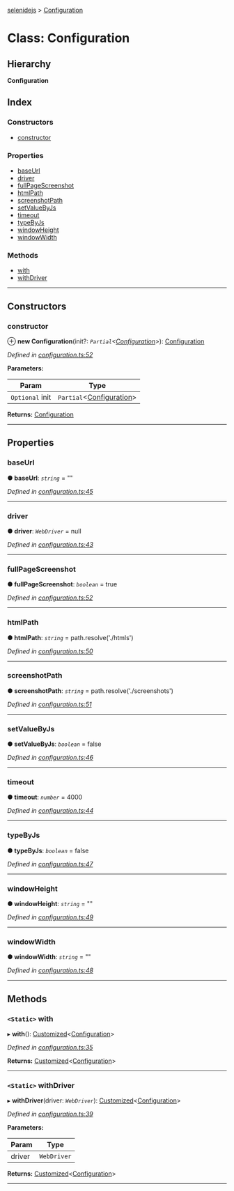 [selenidejs](../README.md) > [Configuration](../classes/configuration.md)

# Class: Configuration

## Hierarchy

**Configuration**

## Index

### Constructors

* [constructor](configuration.md#constructor)

### Properties

* [baseUrl](configuration.md#baseurl)
* [driver](configuration.md#driver)
* [fullPageScreenshot](configuration.md#fullpagescreenshot)
* [htmlPath](configuration.md#htmlpath)
* [screenshotPath](configuration.md#screenshotpath)
* [setValueByJs](configuration.md#setvaluebyjs)
* [timeout](configuration.md#timeout)
* [typeByJs](configuration.md#typebyjs)
* [windowHeight](configuration.md#windowheight)
* [windowWidth](configuration.md#windowwidth)

### Methods

* [with](configuration.md#with)
* [withDriver](configuration.md#withdriver)

---

## Constructors

<a id="constructor"></a>

###  constructor

⊕ **new Configuration**(init?: *`Partial`<[Configuration](configuration.md)>*): [Configuration](configuration.md)

*Defined in [configuration.ts:52](https://github.com/KnowledgeExpert/selenidejs/blob/master/lib/configuration.ts#L52)*

**Parameters:**

| Param | Type |
| ------ | ------ |
| `Optional` init | `Partial`<[Configuration](configuration.md)> |

**Returns:** [Configuration](configuration.md)

___

## Properties

<a id="baseurl"></a>

###  baseUrl

**● baseUrl**: *`string`* = ""

*Defined in [configuration.ts:45](https://github.com/KnowledgeExpert/selenidejs/blob/master/lib/configuration.ts#L45)*

___
<a id="driver"></a>

###  driver

**● driver**: *`WebDriver`* =  null

*Defined in [configuration.ts:43](https://github.com/KnowledgeExpert/selenidejs/blob/master/lib/configuration.ts#L43)*

___
<a id="fullpagescreenshot"></a>

###  fullPageScreenshot

**● fullPageScreenshot**: *`boolean`* = true

*Defined in [configuration.ts:52](https://github.com/KnowledgeExpert/selenidejs/blob/master/lib/configuration.ts#L52)*

___
<a id="htmlpath"></a>

###  htmlPath

**● htmlPath**: *`string`* =  path.resolve('./htmls')

*Defined in [configuration.ts:50](https://github.com/KnowledgeExpert/selenidejs/blob/master/lib/configuration.ts#L50)*

___
<a id="screenshotpath"></a>

###  screenshotPath

**● screenshotPath**: *`string`* =  path.resolve('./screenshots')

*Defined in [configuration.ts:51](https://github.com/KnowledgeExpert/selenidejs/blob/master/lib/configuration.ts#L51)*

___
<a id="setvaluebyjs"></a>

###  setValueByJs

**● setValueByJs**: *`boolean`* = false

*Defined in [configuration.ts:46](https://github.com/KnowledgeExpert/selenidejs/blob/master/lib/configuration.ts#L46)*

___
<a id="timeout"></a>

###  timeout

**● timeout**: *`number`* = 4000

*Defined in [configuration.ts:44](https://github.com/KnowledgeExpert/selenidejs/blob/master/lib/configuration.ts#L44)*

___
<a id="typebyjs"></a>

###  typeByJs

**● typeByJs**: *`boolean`* = false

*Defined in [configuration.ts:47](https://github.com/KnowledgeExpert/selenidejs/blob/master/lib/configuration.ts#L47)*

___
<a id="windowheight"></a>

###  windowHeight

**● windowHeight**: *`string`* = ""

*Defined in [configuration.ts:49](https://github.com/KnowledgeExpert/selenidejs/blob/master/lib/configuration.ts#L49)*

___
<a id="windowwidth"></a>

###  windowWidth

**● windowWidth**: *`string`* = ""

*Defined in [configuration.ts:48](https://github.com/KnowledgeExpert/selenidejs/blob/master/lib/configuration.ts#L48)*

___

## Methods

<a id="with"></a>

### `<Static>` with

▸ **with**(): [Customized](customized.md)<[Configuration](configuration.md)>

*Defined in [configuration.ts:35](https://github.com/KnowledgeExpert/selenidejs/blob/master/lib/configuration.ts#L35)*

**Returns:** [Customized](customized.md)<[Configuration](configuration.md)>

___
<a id="withdriver"></a>

### `<Static>` withDriver

▸ **withDriver**(driver: *`WebDriver`*): [Customized](customized.md)<[Configuration](configuration.md)>

*Defined in [configuration.ts:39](https://github.com/KnowledgeExpert/selenidejs/blob/master/lib/configuration.ts#L39)*

**Parameters:**

| Param | Type |
| ------ | ------ |
| driver | `WebDriver` |

**Returns:** [Customized](customized.md)<[Configuration](configuration.md)>

___

